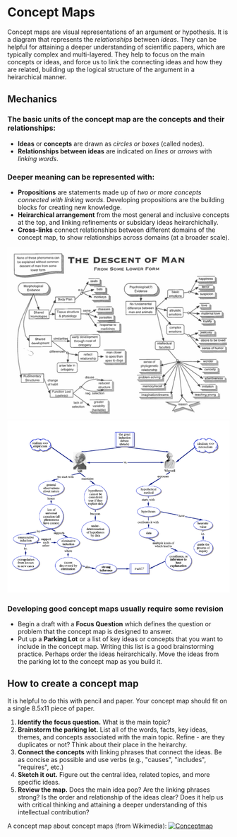 # Concept Maps

Concept maps are visual representations of an argument or hypothesis.  It is a diagram that represents the *relationships* between *ideas*.  They can be helpful for attaining a deeper understanding of scientific papers, which are typically complex and multi-layered. They help to focus on the main concepts or ideas, and force us to link the connecting ideas and how they are related, building up the logical structure of the argument in a heirarchical manner. 

## Mechanics

### The basic units of the concept map are the concepts and their relationships:

- **Ideas** or **concepts** are drawn as *circles or boxes* (called nodes). 
- **Relationships between ideas** are indicated on *lines* or *arrows* with *linking words*. 

### Deeper meaning can be represented with:

- **Propositions** are statements made up of *two or more concepts connected with linking words*. Developing propositions are the building blocks for creating new knowledge. 
- **Heirarchical arrangement** from the most general and inclusive concepts at the top, and linking refinements or subsidary ideas heirarchichally. 
- **Cross-links** connect relationships between different domains of the concept map, to show relationships across domains (at a broader scale).

<img width="700" src="./DescentOfMan.png">
<img width="700" src="./concept_map_example.png">

### Developing good concept maps usually require some revision

- Begin a draft with a **Focus Question** which defines the question or problem that the concept map is designed to answer.
- Put up a **Parking Lot** or a list of key ideas or concepts that you want to include in the concept map. Writing this list is a good brainstorming practice. Perhaps order the ideas heirarchically. Move the ideas from the parking lot to the concept map as you build it. 

## How to create a concept map 

It is helpful to do this with pencil and paper. Your concept map should fit on a single 8.5x11 piece of paper. 

1. **Identify the focus question.** What is the main topic?
2. **Brainstorm the parking lot.** List all of the words, facts, key ideas, themes, and concepts associated with the main topic. Refine - are they duplicates or not? Think about their place in the heirarchy.
3. **Connect the concepts** with linking phrases that connect the ideas. Be as concise as possible and use verbs (e.g., "causes", "includes", "requires", etc.) 
4. **Sketch it out.** Figure out the central idea, related topics, and more specific ideas. 
5. **Review the map.** Does the main idea pop? Are the linking phrases strong? Is the order and relationship of the ideas clear? Does it help us with critical thinking and attaining a deeper understanding of this intellectual contribution?

A concept map about concept maps (from Wikimedia):
<a title="English Wikipedia user Vicwood40, CC BY-SA 3.0 &lt;http://creativecommons.org/licenses/by-sa/3.0/&gt;, via Wikimedia Commons" href="https://commons.wikimedia.org/wiki/File:Conceptmap.png">
<img width="700" alt="Conceptmap" src="https://upload.wikimedia.org/wikipedia/commons/thumb/d/df/Conceptmap.png/512px-Conceptmap.png"></a>


